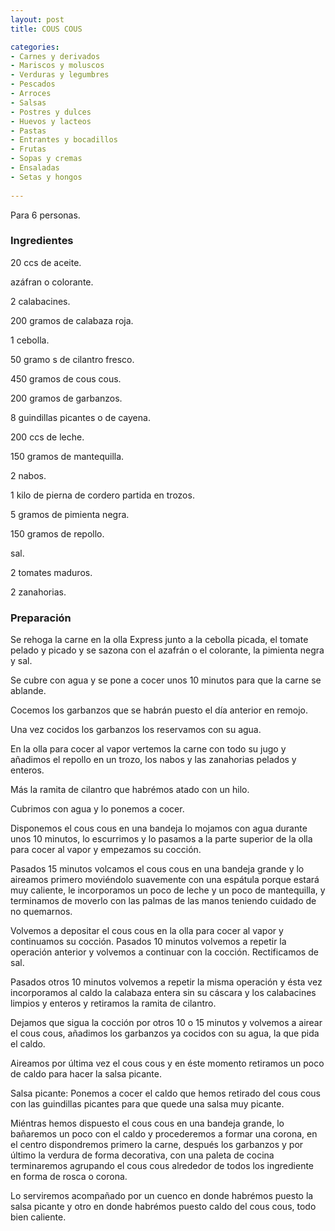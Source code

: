 ```yaml
---
layout: post
title: COUS COUS

categories:
- Carnes y derivados
- Mariscos y moluscos
- Verduras y legumbres
- Pescados
- Arroces
- Salsas
- Postres y dulces
- Huevos y lacteos
- Pastas
- Entrantes y bocadillos
- Frutas
- Sopas y cremas
- Ensaladas
- Setas y hongos
 
---
```

Para 6 personas.

<h3>Ingredientes</h3>
20 ccs de aceite.

azáfran o colorante.

2 calabacines.

200 gramos de calabaza roja.

1 cebolla.

50 gramo s de cilantro fresco.

450 gramos de cous cous.

200 gramos de garbanzos.

8 guindillas picantes o de cayena.

200 ccs de leche.

150 gramos de mantequilla.

2 nabos.

1 kilo de pierna de cordero partida en trozos.

5 gramos de pimienta negra.

150 gramos de repollo.

sal.

2 tomates maduros.

2 zanahorias.

<h3>Preparación</h3>
Se rehoga la carne en la olla Express junto a la cebolla picada, el tomate pelado y picado y se sazona con el azafrán o el colorante, la pimienta negra y sal.

Se cubre con agua y se pone a cocer unos 10 minutos para que la carne se ablande.

Cocemos los garbanzos que se habrán puesto el día anterior en remojo.

Una vez cocidos los garbanzos los reservamos con su agua.

En la olla para cocer al vapor vertemos la carne con todo su jugo y añadimos el repollo en un trozo, los nabos y las zanahorias pelados y enteros.

Más la ramita de cilantro que habrémos atado con un hilo.

Cubrimos con agua y lo ponemos a cocer.

Disponemos el cous cous en una bandeja lo mojamos con agua durante unos 10 minutos, lo escurrimos y lo pasamos a la parte superior de la olla para cocer al vapor y empezamos su cocción.

Pasados 15 minutos volcamos el cous cous en una bandeja grande y lo aireamos primero moviéndolo suavemente con una espátula porque estará muy caliente, le incorporamos un poco de leche y un poco de mantequilla, y terminamos de moverlo con las palmas de las manos teniendo cuidado de no quemarnos.

Volvemos a depositar el cous cous en la olla para cocer al vapor y continuamos su cocción. Pasados 10 minutos volvemos a repetir la operación anterior y volvemos a continuar con la cocción. Rectificamos de sal.

Pasados otros 10 minutos volvemos a repetir la misma operación y ésta vez incorporamos al caldo la calabaza entera sin su cáscara y los calabacines limpios y enteros y retiramos la ramita de cilantro.

Dejamos que sigua la cocción por otros 10 o 15 minutos y volvemos a airear el cous cous, añadimos los garbanzos ya cocidos con su agua, la que pida el caldo.

Aireamos por última vez el cous cous y en éste momento retiramos un poco de caldo para hacer la salsa picante.

Salsa picante: Ponemos a cocer el caldo que hemos retirado del cous cous con las guindillas picantes para que quede una salsa muy picante.

Miéntras hemos dispuesto el cous cous en una bandeja grande, lo bañaremos un poco con el caldo y procederemos a formar una corona, en el centro dispondremos primero la carne, después los garbanzos y por último la verdura de forma decorativa, con una paleta de cocina terminaremos agrupando el cous cous alrededor de todos los ingrediente en forma de rosca o corona.

Lo serviremos acompañado por un cuenco en donde habrémos puesto la salsa picante y otro en donde habrémos puesto caldo del cous cous, todo bien caliente.


